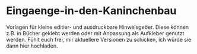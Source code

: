 # Eingaenge-in-den-Kaninchenbau

Vorlagen für kleine editier- und ausdruckbare Hinweisgeber. Diese können z.B. in Bücher geklebt werden oder mit Anpassung als Aufkleber genutzt werden. Fühlt euch frei, mir aktuellere Versionen zu schicken, ich würde sie dann hier hochladen.
